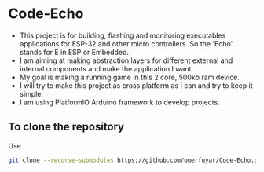 # Code-Echo
* This project is for building, flashing and monitoring executables applications for ESP-32 and other micro controllers. So the 'Echo' stands for E in ESP or Embedded.
* I am aiming at making abstraction layers for different external and internal components and make the application I want.
* My goal is making a running game in this 2 core, 500kb ram device.
* I will try to make this project as cross platform as I can and try to keep it simple. 
* I am using PlatformIO Arduino framework to develop projects.

## To clone the repository
Use :
``` bash
git clone --recurse-submodules https://github.com/omerfuyar/Code-Echo.git
```